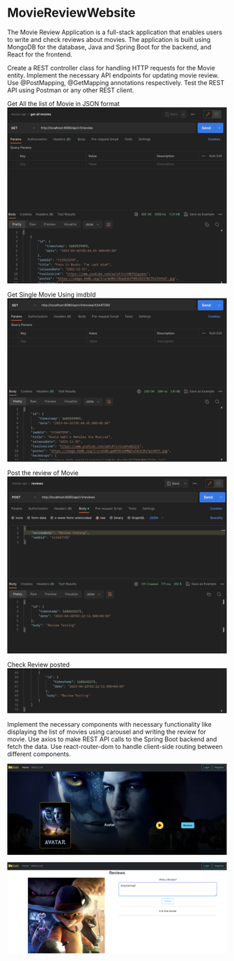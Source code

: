 # MovieReviewWebsite

The Movie Review Application is a full-stack application that enables users to write and check reviews about movies. The application is built using MongoDB for the database, Java and Spring Boot for the backend, and React for the frontend. 

Create a REST controller class for handling HTTP requests for the Movie entity.
Implement the necessary API endpoints for updating movie review. Use @PostMapping, @GetMapping annotations respectively.
Test the REST API using Postman or any other REST client.


Get All the list of Movie in JSON format
![E-commerce UI.](/img/GetAll.png)


Get Single Movie Using imdbId
![E-commerce UI.](/img/GetSingleMovie.png)



Post the review of Movie
![E-commerce UI.](/img/PostApi.png)


Check Review posted 
![E-commerce UI.](/img/ReviewPost.png)


Implement the necessary components with necessary functionality like displaying the list of movies using carousel and writing the review for movie.
Use axios to make REST API calls to the Spring Boot backend and fetch the data.
Use react-router-dom to handle client-side routing between different components.


![E-commerce UI.](/img/WebDesign.png)


![E-commerce UI.](/img/WriteReview.png)



